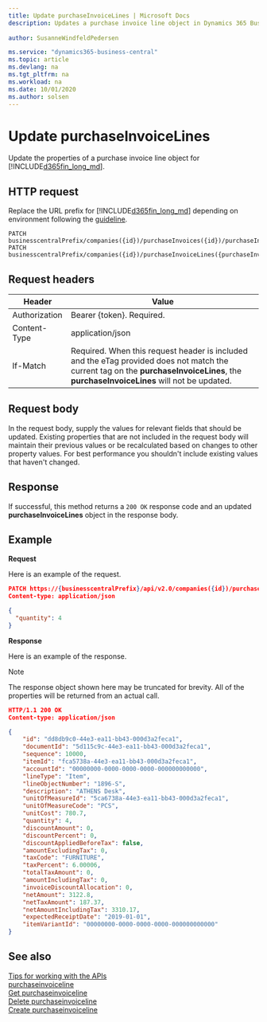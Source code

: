 ```yaml
---
title: Update purchaseInvoiceLines | Microsoft Docs
description: Updates a purchase invoice line object in Dynamics 365 Business Central.
 
author: SusanneWindfeldPedersen

ms.service: "dynamics365-business-central"
ms.topic: article
ms.devlang: na
ms.tgt_pltfrm: na
ms.workload: na
ms.date: 10/01/2020
ms.author: solsen
---
```


# Update purchaseInvoiceLines
Update the properties of a purchase invoice line object for [!INCLUDE[d365fin_long_md](../../includes/d365fin_long_md.md)].

## HTTP request
Replace the URL prefix for [!INCLUDE[d365fin_long_md](../../includes/d365fin_long_md.md)] depending on environment following the [guideline](../../v2.0/endpoints-apis-for-dynamics.md).

```
PATCH businesscentralPrefix/companies({id})/purchaseInvoices({id})/purchaseInvoiceLines({purchaseInvoiceLineId})
PATCH businesscentralPrefix/companies({id})/purchaseInvoiceLines({purchaseInvoiceLineId})
```

## Request headers

|Header        |Value                    |
|--------------|-------------------------|
|Authorization |Bearer {token}. Required.|
|Content-Type  |application/json         |
|If-Match      |Required. When this request header is included and the eTag provided does not match the current tag on the **purchaseInvoiceLines**, the **purchaseInvoiceLines** will not be updated. |

## Request body
In the request body, supply the values for relevant fields that should be updated. Existing properties that are not included in the request body will maintain their previous values or be recalculated based on changes to other property values. For best performance you shouldn't include existing values that haven't changed.

## Response
If successful, this method returns a ```200 OK``` response code and an updated **purchaseInvoiceLines** object in the response body.

## Example

**Request**

Here is an example of the request.
```json
PATCH https://{businesscentralPrefix}/api/v2.0/companies({id})/purchaseInvoices({id})/purchaseInvoiceLines({purchaseInvoiceLineId})
Content-type: application/json

{
  "quantity": 4
}
```

**Response**

Here is an example of the response. 

> [!NOTE]  
>   The response object shown here may be truncated for brevity. All of the properties will be returned from an actual call.

```json
HTTP/1.1 200 OK
Content-type: application/json

{
    "id": "dd8db9c0-44e3-ea11-bb43-000d3a2feca1",
    "documentId": "5d115c9c-44e3-ea11-bb43-000d3a2feca1",
    "sequence": 10000,
    "itemId": "fca5738a-44e3-ea11-bb43-000d3a2feca1",
    "accountId": "00000000-0000-0000-0000-000000000000",
    "lineType": "Item",
    "lineObjectNumber": "1896-S",
    "description": "ATHENS Desk",
    "unitOfMeasureId": "5ca6738a-44e3-ea11-bb43-000d3a2feca1",
    "unitOfMeasureCode": "PCS",
    "unitCost": 780.7,
    "quantity": 4,
    "discountAmount": 0,
    "discountPercent": 0,
    "discountAppliedBeforeTax": false,
    "amountExcludingTax": 0,
    "taxCode": "FURNITURE",
    "taxPercent": 6.00006,
    "totalTaxAmount": 0,
    "amountIncludingTax": 0,
    "invoiceDiscountAllocation": 0,
    "netAmount": 3122.8,
    "netTaxAmount": 187.37,
    "netAmountIncludingTax": 3310.17,
    "expectedReceiptDate": "2019-01-01",
    "itemVariantId": "00000000-0000-0000-0000-000000000000"
}
```

## See also
[Tips for working with the APIs](/dynamics365/business-central/dev-itpro/developer/devenv-connect-apps-tips)    
[purchaseinvoiceline](../resources/dynamics_purchaseinvoiceline.md)    
[Get purchaseinvoiceline](../api/dynamics_purchaseinvoiceline_Get.md)    
[Delete purchaseinvoiceline](../api/dynamics_purchaseinvoiceline_Delete.md)    
[Create purchaseinvoiceline](../api/dynamics_purchaseinvoiceline_Create.md)    
